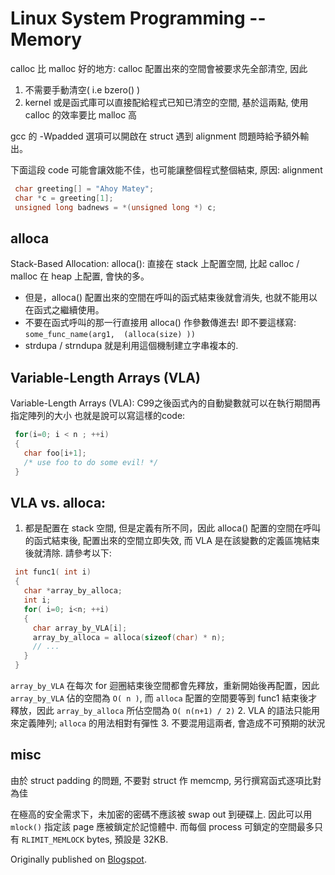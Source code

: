 Linux System Programming -- Memory
==================================

calloc 比 malloc 好的地方: calloc 配置出來的空間會被要求先全部清空, 因此
1. 不需要手動清空( i.e bzero() )
2. kernel 或是函式庫可以直接配給程式已知已清空的空間, 基於這兩點, 使用calloc 的效率要比 malloc 高

gcc 的 -Wpadded 選項可以開啟在 struct 遇到 alignment 問題時給予額外輸出。

下面這段 code 可能會讓效能不佳，也可能讓整個程式整個結束, 原因: alignment

```c
 char greeting[] = "Ahoy Matey";
 char *c = greeting[1];
 unsigned long badnews = *(unsigned long *) c;
```

alloca
------

Stack-Based Allocation: alloca(): 直接在 stack 上配置空間, 比起 calloc / malloc 在 heap 上配置, 會快的多。
* 但是，alloca() 配置出來的空間在呼叫的函式結束後就會消失, 也就不能用以在函式之繼續使用。
* 不要在函式呼叫的那一行直接用 alloca() 作參數傳進去! 即不要這樣寫: `some_func_name(arg1,  (alloca(size) ))`
* strdupa / strndupa 就是利用這個機制建立字串複本的.

Variable-Length Arrays (VLA)
----------------------------

Variable-Length Arrays (VLA): C99之後函式內的自動變數就可以在執行期間再指定陣列的大小
也就是說可以寫這樣的code:

```c
 for(i=0; i < n ; ++i)
 {
   char foo[i+1];
   /* use foo to do some evil! */
 }
```

VLA vs. alloca:
---------------

1. 都是配置在 stack 空間, 但是定義有所不同，因此 alloca() 配置的空間在呼叫的函式結束後, 配置出來的空間立即失效, 而 VLA 是在該變數的定義區塊結束後就清除. 請參考以下:

```c
 int func1( int i)
 {
   char *array_by_alloca;
   int i;
   for( i=0; i<n; ++i)
   {
     char array_by_VLA[i];
     array_by_alloca = alloca(sizeof(char) * n);
     // ...
   }
 }
```

`array_by_VLA` 在每次 for 迴圈結束後空間都會先釋放，重新開始後再配置，因此 `array_by_VLA` 佔的空間為 `O( n )`, 而 `alloca` 配置的空間要等到 func1 結束後才釋放，因此 `array_by_alloca` 所佔空間為 `O( n(n+1) / 2)`
2. VLA 的語法只能用來定義陣列; `alloca` 的用法相對有彈性
3. 不要混用這兩者, 會造成不可預期的狀況

misc
----

由於 struct padding 的問題, 不要對 struct 作 memcmp, 另行撰寫函式逐項比對為佳

在極高的安全需求下，未加密的密碼不應該被 swap out 到硬碟上. 因此可以用 `mlock()` 指定該 page 應被鎖定於記憶體中. 而每個 process 可鎖定的空間最多只有 `RLIMIT_MEMLOCK` bytes, 預設是 32KB.

Originally published on [Blogspot](http://redeyes2015.blogspot.com/2011/09/linux-system-programming-memory.html).
